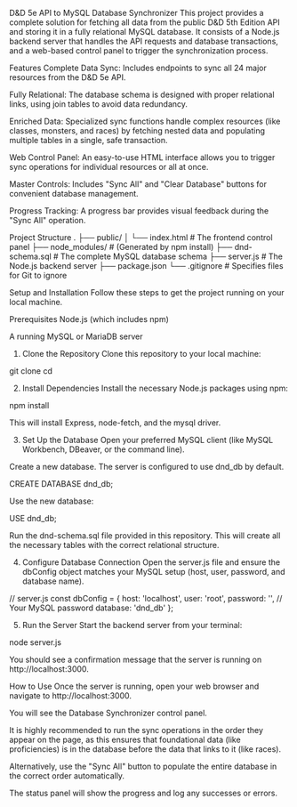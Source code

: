 D&D 5e API to MySQL Database Synchronizer
This project provides a complete solution for fetching all data from the public D&D 5th Edition API and storing it in a fully relational MySQL database. It consists of a Node.js backend server that handles the API requests and database transactions, and a web-based control panel to trigger the synchronization process.

Features
Complete Data Sync: Includes endpoints to sync all 24 major resources from the D&D 5e API.

Fully Relational: The database schema is designed with proper relational links, using join tables to avoid data redundancy.

Enriched Data: Specialized sync functions handle complex resources (like classes, monsters, and races) by fetching nested data and populating multiple tables in a single, safe transaction.

Web Control Panel: An easy-to-use HTML interface allows you to trigger sync operations for individual resources or all at once.

Master Controls: Includes "Sync All" and "Clear Database" buttons for convenient database management.

Progress Tracking: A progress bar provides visual feedback during the "Sync All" operation.

Project Structure
.
├── public/
│   └── index.html        # The frontend control panel
├── node_modules/         # (Generated by npm install)
├── dnd-schema.sql        # The complete MySQL database schema
├── server.js             # The Node.js backend server
├── package.json
└── .gitignore            # Specifies files for Git to ignore

Setup and Installation
Follow these steps to get the project running on your local machine.

Prerequisites
Node.js (which includes npm)

A running MySQL or MariaDB server

1. Clone the Repository
Clone this repository to your local machine:

git clone <your-repository-url>
cd <repository-folder>

2. Install Dependencies
Install the necessary Node.js packages using npm:

npm install

This will install Express, node-fetch, and the mysql driver.

3. Set Up the Database
Open your preferred MySQL client (like MySQL Workbench, DBeaver, or the command line).

Create a new database. The server is configured to use dnd_db by default.

CREATE DATABASE dnd_db;

Use the new database:

USE dnd_db;

Run the dnd-schema.sql file provided in this repository. This will create all the necessary tables with the correct relational structure.

4. Configure Database Connection
Open the server.js file and ensure the dbConfig object matches your MySQL setup (host, user, password, and database name).

// server.js
const dbConfig = {
    host: 'localhost',
    user: 'root',
    password: '',       // Your MySQL password
    database: 'dnd_db'
};

5. Run the Server
Start the backend server from your terminal:

node server.js

You should see a confirmation message that the server is running on http://localhost:3000.

How to Use
Once the server is running, open your web browser and navigate to http://localhost:3000.

You will see the Database Synchronizer control panel.

It is highly recommended to run the sync operations in the order they appear on the page, as this ensures that foundational data (like proficiencies) is in the database before the data that links to it (like races).

Alternatively, use the "Sync All" button to populate the entire database in the correct order automatically.

The status panel will show the progress and log any successes or errors.